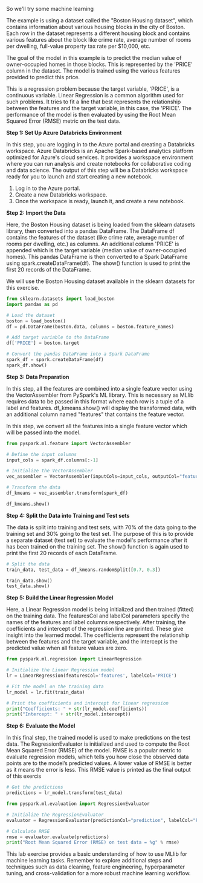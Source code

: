 So we'll try some machine learning

The example is using a dataset called the "Boston Housing dataset", which contains information about various housing blocks in the city of Boston. Each row in the dataset represents a different housing block and contains various features about the block like crime rate, average number of rooms per dwelling, full-value property tax rate per $10,000, etc.

The goal of the model in this example is to predict the median value of owner-occupied homes in those blocks. This is represented by the 'PRICE' column in the dataset. The model is trained using the various features provided to predict this price.

This is a regression problem because the target variable, 'PRICE', is a continuous variable. Linear Regression is a common algorithm used for such problems. It tries to fit a line that best represents the relationship between the features and the target variable, in this case, the 'PRICE'. The performance of the model is then evaluated by using the Root Mean Squared Error (RMSE) metric on the test data.

**Step 1: Set Up Azure Databricks Environment**

In this step, you are logging in to the Azure portal and creating a Databricks workspace. Azure Databricks is an Apache Spark-based analytics platform optimized for Azure's cloud services. It provides a workspace environment where you can run analysis and create notebooks for collaborative coding and data science. The output of this step will be a Databricks workspace ready for you to launch and start creating a new notebook.

1. Log in to the Azure portal.
2. Create a new Databricks workspace.
3. Once the workspace is ready, launch it, and create a new notebook.

**Step 2: Import the Data**

Here, the Boston Housing dataset is being loaded from the sklearn datasets library, then converted into a pandas DataFrame. The DataFrame df contains the features of the dataset (like crime rate, average number of rooms per dwelling, etc.) as columns. An additional column 'PRICE' is appended which is the target variable (median value of owner-occupied homes). This pandas DataFrame is then converted to a Spark DataFrame using spark.createDataFrame(df). The show() function is used to print the first 20 records of the DataFrame.


We will use the Boston Housing dataset available in the sklearn datasets for this exercise.

```python
from sklearn.datasets import load_boston
import pandas as pd

# Load the dataset
boston = load_boston()
df = pd.DataFrame(boston.data, columns = boston.feature_names)

# Add target variable to the DataFrame
df['PRICE'] = boston.target

# Convert the pandas DataFrame into a Spark DataFrame
spark_df = spark.createDataFrame(df)
spark_df.show()
```

**Step 3: Data Preparation**

In this step, all the features are combined into a single feature vector using the VectorAssembler from PySpark's ML library. This is necessary as MLlib requires data to be passed in this format where each row is a tuple of a label and features. df_kmeans.show() will display the transformed data, with an additional column named "features" that contains the feature vector.

In this step, we convert all the features into a single feature vector which will be passed into the model.

```python
from pyspark.ml.feature import VectorAssembler

# Define the input columns
input_cols = spark_df.columns[:-1]

# Initialize the VectorAssembler
vec_assembler = VectorAssembler(inputCols=input_cols, outputCol="features")

# Transform the data
df_kmeans = vec_assembler.transform(spark_df)

df_kmeans.show()
```

**Step 4: Split the Data into Training and Test sets**

The data is split into training and test sets, with 70% of the data going to the training set and 30% going to the test set. The purpose of this is to provide a separate dataset (test set) to evaluate the model's performance after it has been trained on the training set. The show() function is again used to print the first 20 records of each DataFrame.

```python
# Split the data
train_data, test_data = df_kmeans.randomSplit([0.7, 0.3])

train_data.show()
test_data.show()
```

**Step 5: Build the Linear Regression Model**

Here, a Linear Regression model is being initialized and then trained (fitted) on the training data. The featuresCol and labelCol parameters specify the names of the features and label columns respectively. After training, the coefficients and intercept of the regression line are printed. These give insight into the learned model. The coefficients represent the relationship between the features and the target variable, and the intercept is the predicted value when all feature values are zero.

```python
from pyspark.ml.regression import LinearRegression

# Initialize the Linear Regression model
lr = LinearRegression(featuresCol='features', labelCol='PRICE')

# Fit the model on the training data
lr_model = lr.fit(train_data)

# Print the coefficients and intercept for linear regression
print("Coefficients: " + str(lr_model.coefficients))
print("Intercept: " + str(lr_model.intercept))
```

**Step 6: Evaluate the Model**

In this final step, the trained model is used to make predictions on the test data. The RegressionEvaluator is initialized and used to compute the Root Mean Squared Error (RMSE) of the model. RMSE is a popular metric to evaluate regression models, which tells you how close the observed data points are to the model’s predicted values. A lower value of RMSE is better as it means the error is less. This RMSE value is printed as the final output of this exercis

```python
# Get the predictions
predictions = lr_model.transform(test_data)

from pyspark.ml.evaluation import RegressionEvaluator

# Initialize the RegressionEvaluator
evaluator = RegressionEvaluator(predictionCol="prediction", labelCol="PRICE", metricName="rmse")

# Calculate RMSE
rmse = evaluator.evaluate(predictions)
print("Root Mean Squared Error (RMSE) on test data = %g" % rmse)
```

This lab exercise provides a basic understanding of how to use MLlib for machine learning tasks. Remember to explore additional steps and techniques such as data cleaning, feature engineering, hyperparameter tuning, and cross-validation for a more robust machine learning workflow.
